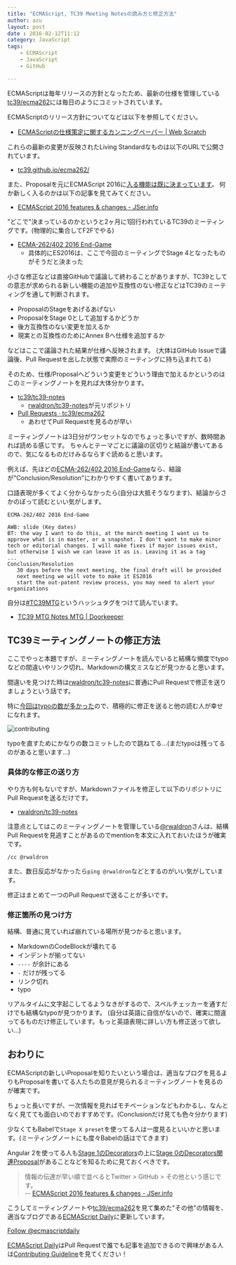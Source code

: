 ```yaml
---
title: "ECMAScript, TC39 Meeting Notesの読み方と修正方法"
author: azu
layout: post
date : 2016-02-12T11:12
category: JavaScript
tags:
    - ECMAScript
    - JavaScript
    - GitHub

---
```


ECMAScriptは毎年リリースの方針となったため、最新の仕様を管理している[tc39/ecma262](https://github.com/tc39/ecma262 "tc39/ecma262")には毎日のようにコミットされています。

ECMAScriptのリリース方針についてなどは以下を参照してください。

- [ECMAScriptの仕様策定に関するカンニングペーパー | Web Scratch](http://efcl.info/2015/10/18/ecmascript-paper/ "ECMAScriptの仕様策定に関するカンニングペーパー | Web Scratch")

これらの最新の変更が反映されたLiving Standardなものは以下のURLで公開されています。

- [tc39.github.io/ecma262/](https://tc39.github.io/ecma262/)

また、Proposalを元にECMAScript 2016に[入る機能は既に決まっています](http://jser.info/2016/02/01/es2016/)。
何か新しく入るのかは以下の記事を見てみてください。

- [ECMAScript 2016 features & changes - JSer.info](http://jser.info/2016/02/01/es2016/#%E5%A4%89%E6%9B%B4%E3%82%92%E7%9F%A5%E3%82%8B%E6%96%B9%E6%B3%95 "ECMAScript 2016 features &amp; changes - JSer.info")

"どこで"決まっているのかというと2ヶ月に1回行われているTC39のミーティングです。(物理的に集合してF2Fでやる)

- [ECMA-262/402 2016 End-Game](https://github.com/tc39/tc39-notes/blob/master/es7/2016-01/2016-01-27.md#ecma-262402-2016-end-game "ECMA-262/402 2016 End-Game")
	- 具体的にES2016は、ここで今回のミーティングでStage 4となったものがそうだと決まった

小さな修正などは直接GitHubで議論して終わることがありますが、TC39としての意志が求められる新しい機能の追加や互換性のない修正などはTC39のミーティングを通して判断されます。

- ProposalのStageをあげるあげない
- ProposalをStage 0として追加するかどうか
- 後方互換性のない変更を加えるか
- 現実との互換性のためにAnnex Bへ仕様を追加するか

などはここで議論された結果が仕様へ反映されます。
(大体はGitHub Issueで議論後、Pull Requestを出した状態で実際のミーティングに持ち込まれてる)

そのため、仕様/Proposalへどういう変更をどういう理由で加えるかというのはこのミーティングノートを見れば大体分かります。

- [tc39/tc39-notes](https://github.com/tc39/tc39-notes "tc39/tc39-notes: These are the notes I take at TC39 Meetings, with Markdown formatting")
	- [rwaldron/tc39-notes](https://github.com/rwaldron/tc39-notes "rwaldron/tc39-notes")が元リポジトリ
- [Pull Requests · tc39/ecma262](https://github.com/tc39/ecma262/pulls?q=is%3Apr+is%3Aclosed "Pull Requests · tc39/ecma262")
	- あわせてPull Requestを見るのが早い

ミーティングノートは3日分がワンセットなのでちょっと多いですが、数時間あれば読める感じです。
ちゃんとテーマごとに議論の区切りと結論が書いてあるので、気になるものだけみるならすぐ読めると思います。

例えば、先ほどの[ECMA-262/402 2016 End-Game](https://github.com/tc39/tc39-notes/blob/master/es7/2016-01/2016-01-27.md#ecma-262402-2016-end-game "ECMA-262/402 2016 End-Game")なら、結論が"Conclusion/Resolution"にわかりやすく書いてあります。

口語表現が多くてよく分からなかったら(自分は大抵そうなります)、結論からさかのぼって読むといい気がします。

```
ECMA-262/402 2016 End-Game  
  
AWB: slide (Key dates)  
BT: the way I want to do this, at the march meeting I want us to approve what is in master, or a snapshot. I don't want to make minor tech or editorial changes. I will make fixes if major issues exist, but otherwise I wish we can leave it as is. Leaving it as a tag  
...  
Conclusion/Resolution
   30 days before the next meeting, the final draft will be provided
   next meeting we will vote to make it ES2016
   start the out-patent review process, you may need to alert your organizations
```

自分は[#TC39MTG](https://twitter.com/search?f=realtime&q=%20%23TC39MTG "#TC39MTG")というハッシュタグをつけて読んでいます。

- [TC39 MTG Notes MTG | Doorkeeper](https://tc39-mtg.doorkeeper.jp/ "TC39 MTG Notes MTG | Doorkeeper")

## TC39ミーティングノートの修正方法

ここでやっと本題ですが、ミーティングノートを読んでいると結構な頻度でtypoなどの間違いやリンク切れ、Markdownの構文ミスなどが見つかると思います。

間違いを見つけた時は[rwaldron/tc39-notes](https://github.com/rwaldron/tc39-notes "rwaldron/tc39-notes")に普通にPull Requestで修正を送りましょうという話です。

特に[今回はtypoの数が多かった](https://github.com/rwaldron/tc39-notes/pull/41)ので、積極的に修正を送ると他の読む人が幸せになれます。

![contributing](http://efcl.info/wp-content/uploads/2016/02/12-1455276798.png)

typoを直すためにかなりの数コミットしたので跳ねてる…(まだtypoは残ってるのがあると思います…)

### 具体的な修正の送り方

やり方も何もないですが、Markdownファイルを修正して以下のリポジトリにPull Requestを送るだけです。

- [rwaldron/tc39-notes](https://github.com/rwaldron/tc39-notes "rwaldron/tc39-notes")

注意点としてはこのミーティングノートを管理している[@rwaldron](https://github.com/rwaldron "rwaldron")さんは、結構Pull Requestを見逃すことがあるのでmentionを本文に入れておいたほうが確実です。

```
/cc @rwaldron
```

また、数日反応がなかったら`ping @rwaldron`などとするのがいい気がしています。

修正はまとめて一つのPull Requestで送ることが多いです。

### 修正箇所の見つけ方

結構、普通に見ていれば崩れている場所が見つかると思います。

- MarkdownのCodeBlockが壊れてる
- インデントが揃ってない
- `----` が余計にある
- `-` だけが残ってる
- リンク切れ
- typo

リアルタイムに文字起こしてるようなきがするので、スペルチェッカーを通すだけでも結構なtypoが見つかります。
(自分は英語に自信がないので、確実に間違ってるものだけ修正しています。もっと英語表現に詳しい方も修正送って欲しい…)

## おわりに

ECMAScriptの新しいProposalを知りたいという場合は、適当なブログを見るよりもProposalを書いてる人たちの意見が見られるミーティングノートを見るのが確実です。

ちょっと長いですが、一次情報を見ればモチベーションなどもわかるし、なんとなく見てても面白いのでおすすめです。(Conclusionだけ見ても色々分かります)

少なくてもBabelで`Stage X preset`を使ってる人は一度見るといいかと思います。(ミーティングノートにも度々Babelの話はでてきます)

Angular 2を使ってる人も[Stage 1のDecorators](https://github.com/wycats/javascript-decorators)の上に[Stage 0のDecorators関連Proposal](http://ecmascript-daily.github.io/2016/01/28/stage0-descorator-related)があることなどを知るために見ておくべきです。

> 情報の伝達が早い順で並べるとTwitter > GitHub > その他という感じです。  
> -- [ECMAScript 2016 features & changes - JSer.info](http://jser.info/2016/02/01/es2016/#%E5%A4%89%E6%9B%B4%E3%82%92%E7%9F%A5%E3%82%8B%E6%96%B9%E6%B3%95 "ECMAScript 2016 features &amp; changes - JSer.info")

こうしてミーティングノートや[tc39/ecma262](https://github.com/tc39/ecma262 "tc39/ecma262: Status, process, and documents for ECMA262")を見て集めた"その他"の情報を、適当なブログである[ECMAScript Daily](http://ecmascript-daily.github.io/ "ECMAScript Daily")に更新しています。

<a href="https://twitter.com/ecmascriptdaily" class="twitter-follow-button" data-show-count="false" data-size="large">Follow @ecmascriptdaily</a>
<script>!function(d,s,id){var js,fjs=d.getElementsByTagName(s)[0],p=/^http:/.test(d.location)?'http':'https';if(!d.getElementById(id)){js=d.createElement(s);js.id=id;js.src=p+'://platform.twitter.com/widgets.js';fjs.parentNode.insertBefore(js,fjs);}}(document, 'script', 'twitter-wjs');</script>

[ECMAScript Daily](http://ecmascript-daily.github.io/ "ECMAScript Daily")はPull Requestで誰でも記事を追加できるので興味がある人は[Contributing Guideline](https://github.com/ecmascript-daily/ecmascript-daily.github.com/blob/master/CONTRIBUTING.md "Contributing Guideline")を見てください！
